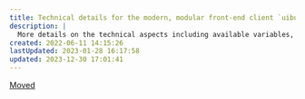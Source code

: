 ```yaml
---
title: Technical details for the modern, modular front-end client `uibuilder.esm.js` and `uibuilder.iife.js`
description: |
  More details on the technical aspects including available variables, functions, etc.
created: 2022-06-11 14:15:26
lastUpdated: 2023-01-28 16:17:58
updated: 2023-12-30 17:01:41
---
```


[Moved](client-docs/readme.md)
